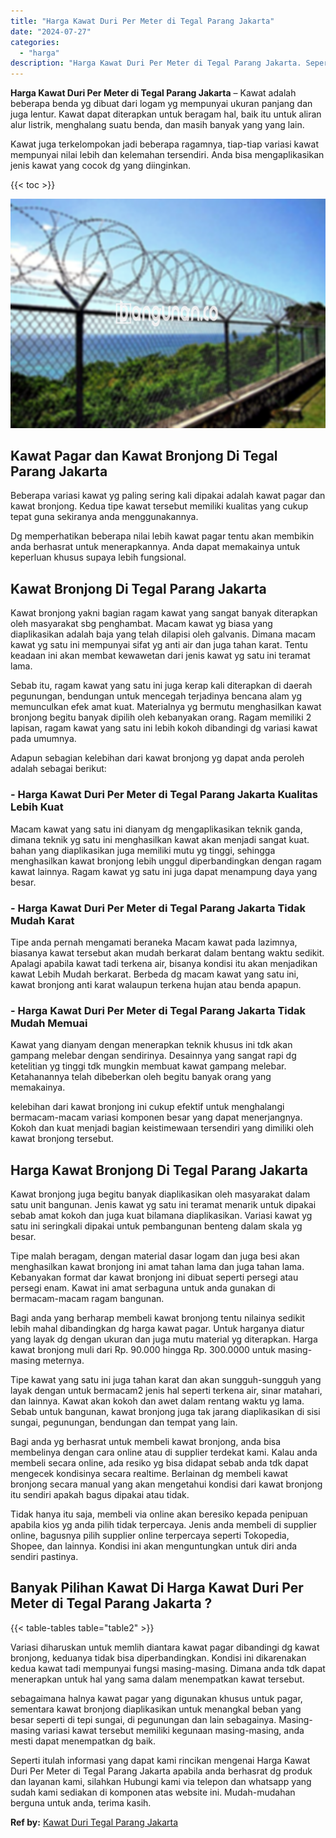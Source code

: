 ```yaml
---
title: "Harga Kawat Duri Per Meter di Tegal Parang Jakarta"
date: "2024-07-27"
categories: 
  - "harga"
description: "Harga Kawat Duri Per Meter di Tegal Parang Jakarta. Seperti itulah informasi yang dapat kami rincikan mengenai Harga Kawat Duri Per Meter di Tegal Parang Jak..."
---
```


**Harga Kawat Duri Per Meter di Tegal Parang Jakarta** – Kawat adalah beberapa benda yg dibuat dari logam yg mempunyai ukuran panjang dan juga lentur. Kawat dapat diterapkan untuk beragam hal, baik itu untuk aliran alur listrik, menghalang suatu benda, dan masih banyak yang yang lain.

Kawat juga terkelompokan jadi beberapa ragamnya, tiap-tiap variasi kawat mempunyai nilai lebih dan kelemahan tersendiri. Anda bisa mengaplikasikan jenis kawat yang cocok dg yang diinginkan.

{{< toc >}}

![Harga Kawat Duri Per Meter di Tegal Parang Jakarta](/images/jual-kawat-murah46.png)

## Kawat Pagar dan Kawat Bronjong Di Tegal Parang Jakarta

Beberapa variasi kawat yg paling sering kali dipakai adalah kawat pagar dan kawat bronjong. Kedua tipe kawat tersebut memiliki kualitas yang cukup tepat guna sekiranya anda menggunakannya.

Dg memperhatikan beberapa nilai lebih kawat pagar tentu akan membikin anda berhasrat untuk menerapkannya. Anda dapat memakainya untuk keperluan khusus supaya lebih fungsional.

## Kawat Bronjong Di Tegal Parang Jakarta

Kawat bronjong yakni bagian ragam kawat yang sangat banyak diterapkan oleh masyarakat sbg penghambat. Macam kawat yg biasa yang diaplikasikan adalah baja yang telah dilapisi oleh galvanis. Dimana macam kawat yg satu ini mempunyai sifat yg anti air dan juga tahan karat. Tentu keadaan ini akan membat kewawetan dari jenis kawat yg satu ini teramat lama.

Sebab itu, ragam kawat yang satu ini juga kerap kali diterapkan di daerah pegunungan, bendungan untuk mencegah terjadinya bencana alam yg memunculkan efek amat kuat. Materialnya yg bermutu menghasilkan kawat bronjong begitu banyak dipilih oleh kebanyakan orang. Ragam memiliki 2 lapisan, ragam kawat yang satu ini lebih kokoh dibandingi dg variasi kawat pada umumnya.

Adapun sebagian kelebihan dari kawat bronjong yg dapat anda peroleh adalah sebagai berikut:

### \- Harga Kawat Duri Per Meter di Tegal Parang Jakarta Kualitas Lebih Kuat

Macam kawat yang satu ini dianyam dg mengaplikasikan teknik ganda, dimana teknik yg satu ini menghasilkan kawat akan menjadi sangat kuat. bahan yang diaplikasikan juga memiliki mutu yg tinggi, sehingga menghasilkan kawat bronjong lebih unggul diperbandingkan dengan ragam kawat lainnya. Ragam kawat yg satu ini juga dapat menampung daya yang besar.

### \- Harga Kawat Duri Per Meter di Tegal Parang Jakarta Tidak Mudah Karat

Tipe anda pernah mengamati beraneka Macam kawat pada lazimnya, biasanya kawat tersebut akan mudah berkarat dalam bentang waktu sedikit. Apalagi apabila kawat tadi terkena air, bisanya kondisi itu akan menjadikan kawat Lebih Mudah berkarat. Berbeda dg macam kawat yang satu ini, kawat bronjong anti karat walaupun terkena hujan atau benda apapun.

### \- Harga Kawat Duri Per Meter di Tegal Parang Jakarta Tidak Mudah Memuai

Kawat yang dianyam dengan menerapkan teknik khusus ini tdk akan gampang melebar dengan sendirinya. Desainnya yang sangat rapi dg ketelitian yg tinggi tdk mungkin membuat kawat gampang melebar. Ketahanannya telah dibeberkan oleh begitu banyak orang yang memakainya.

kelebihan dari kawat bronjong ini cukup efektif untuk menghalangi bermacam-macam variasi komponen besar yang dapat menerjangnya. Kokoh dan kuat menjadi bagian keistimewaan tersendiri yang dimiliki oleh kawat bronjong tersebut.

## Harga Kawat Bronjong Di Tegal Parang Jakarta

Kawat bronjong juga begitu banyak diaplikasikan oleh masyarakat dalam satu unit bangunan. Jenis kawat yg satu ini teramat menarik untuk dipakai sebab amat kokoh dan juga kuat bilamana diaplikasikan. Variasi kawat yg satu ini seringkali dipakai untuk pembangunan benteng dalam skala yg besar.

Tipe malah beragam, dengan material dasar logam dan juga besi akan menghasilkan kawat bronjong ini amat tahan lama dan juga tahan lama. Kebanyakan format dar kawat bronjong ini dibuat seperti persegi atau persegi enam. Kawat ini amat serbaguna untuk anda gunakan di bermacam-macam ragam bangunan.

Bagi anda yang berharap membeli kawat bronjong tentu nilainya sedikit lebih mahal dibandingkan dg harga kawat pagar. Untuk harganya diatur yang layak dg dengan ukuran dan juga mutu material yg diterapkan. Harga kawat bronjong muli dari Rp. 90.000 hingga Rp. 300.0000 untuk masing-masing meternya.

Tipe kawat yang satu ini juga tahan karat dan akan sungguh-sungguh yang layak dengan untuk bermacam2 jenis hal seperti terkena air, sinar matahari, dan lainnya. Kawat akan kokoh dan awet dalam rentang waktu yg lama. Sebab untuk bangunan, kawat bronjong juga tak jarang diaplikasikan di sisi sungai, pegunungan, bendungan dan tempat yang lain.

Bagi anda yg berhasrat untuk membeli kawat bronjong, anda bisa membelinya dengan cara online atau di supplier terdekat kami. Kalau anda membeli secara online, ada resiko yg bisa didapat sebab anda tdk dapat mengecek kondisinya secara realtime. Berlainan dg membeli kawat bronjong secara manual yang akan mengetahui kondisi dari kawat bronjong itu sendiri apakah bagus dipakai atau tidak.

Tidak hanya itu saja, membeli via online akan beresiko kepada penipuan apabila kios yg anda pilih tidak terpercaya. Jenis anda membeli di supplier online, bagusnya pilih supplier online terpercaya seperti Tokopedia, Shopee, dan lainnya. Kondisi ini akan menguntungkan untuk diri anda sendiri pastinya.

## Banyak Pilihan Kawat Di Harga Kawat Duri Per Meter di Tegal Parang Jakarta ?

{{< table-tables table="table2" >}}

Variasi diharuskan untuk memlih diantara kawat pagar dibandingi dg kawat bronjong, keduanya tidak bisa diperbandingkan. Kondisi ini dikarenakan kedua kawat tadi mempunyai fungsi masing-masing. Dimana anda tdk dapat menerapkan untuk hal yang sama dalam menempatkan kawat tersebut.

sebagaimana halnya kawat pagar yang digunakan khusus untuk pagar, sementara kawat bronjong diaplikasikan untuk menangkal beban yang besar seperti di tepi sungai, di pegunungan dan lain sebagainya. Masing-masing variasi kawat tersebut memiliki kegunaan masing-masing, anda mesti dapat menempatkan dg baik.

Seperti itulah informasi yang dapat kami rincikan mengenai Harga Kawat Duri Per Meter di Tegal Parang Jakarta apabila anda berhasrat dg produk dan layanan kami, silahkan Hubungi kami via telepon dan whatsapp yang sudah kami sediakan di komponen atas website ini. Mudah-mudahan berguna untuk anda, terima kasih.

**Ref by:** [Kawat Duri Tegal Parang Jakarta](https://id.wikipedia.org/wiki/Kawat)
